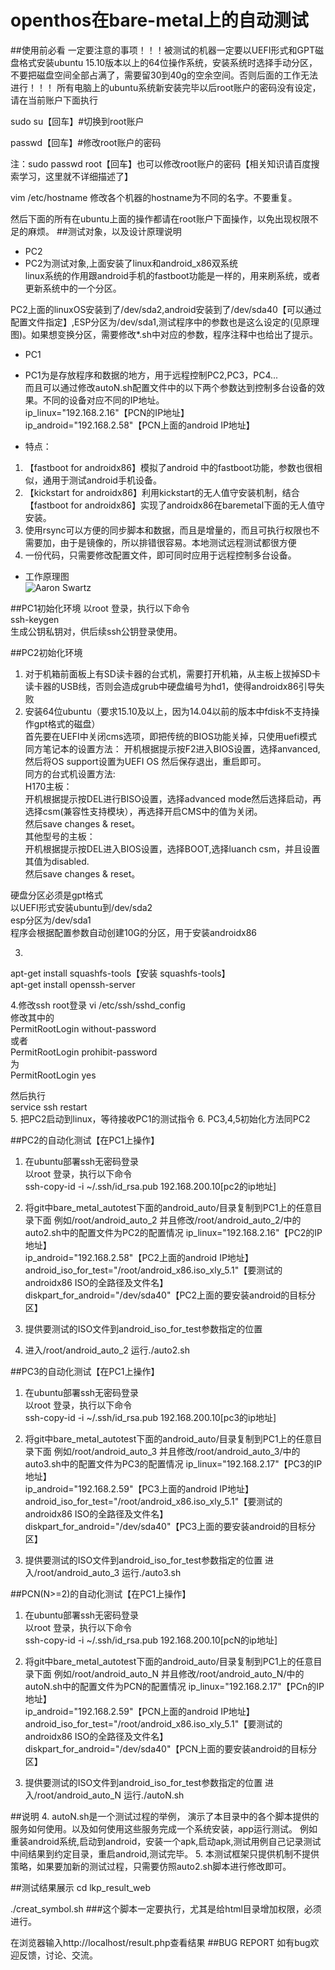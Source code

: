 # openthos在bare-metal上的自动测试
##使用前必看
一定要注意的事项！！！被测试的机器一定要以UEFI形式和GPT磁盘格式安装ubuntu 15.10版本以上的64位操作系统，安装系统时选择手动分区，不要把磁盘空间全部占满了，需要留30到40g的空余空间。否则后面的工作无法进行！！！
所有电脑上的ubuntu系统新安装完毕以后root账户的密码没有设定，请在当前账户下面执行 


sudo su【回车】#切换到root账户 

passwd【回车】#修改root账户的密码 

注：sudo passwd root【回车】也可以修改root账户的密码【相关知识请百度搜索学习，这里就不详细描述了】

vim /etc/hostname
修改各个机器的hostname为不同的名字。不要重复。

然后下面的所有在ubuntu上面的操作都请在root账户下面操作，以免出现权限不足的麻烦。
##测试对象，以及设计原理说明
* PC2  
* PC2为测试对象,上面安装了linux和android_x86双系统  
   linux系统的作用跟android手机的fastboot功能是一样的，用来刷系统，或者更新系统中的一个分区。

 PC2上面的linuxOS安装到了/dev/sda2,android安装到了/dev/sda40【可以通过配置文件指定】,ESP分区为/dev/sda1,测试程序中的参数也是这么设定的(见原理图)。如果想变换分区，需要修改*.sh中对应的参数，程序注释中也给出了提示。   
* PC1  
* PC1为是存放程序和数据的地方，用于远程控制PC2,PC3，PC4...  
而且可以通过修改autoN.sh配置文件中的以下两个参数达到控制多台设备的效果。不同的设备对应不同的IP地址。  
ip_linux="192.168.2.16"【PCN的IP地址】  
ip_android="192.168.2.58"【PCN上面的android IP地址】  

* 特点：
 1. 【fastboot for androidx86】模拟了android 中的fastboot功能，参数也很相似，通用于测试android手机设备。  
 2. 【kickstart for androidx86】利用kickstart的无人值守安装机制，结合【fastboot for androidx86】实现了androidx86在baremetal下面的无人值守安装。
 2. 使用rsync可以方便的同步脚本和数据，而且是增量的，而且可执行权限也不需要加，由于是镜像的，所以排错很容易。本地测试远程测试都很方便 
 3. 一份代码，只需要修改配置文件，即可同时应用于远程控制多台设备。  


* 工作原理图  
![Aaron Swartz](https://raw.githubusercontent.com/xyongcn/openthos-testing/master/bare_metal_autotest/android_auto/android_x86%E7%9C%9F%E5%AE%9E%E6%9C%BA%E5%99%A8%E8%87%AA%E5%8A%A8%E6%B5%8B%E8%AF%95%E6%A1%86%E6%9E%B6.JPG)


##PC1初始化环境
以root 登录，执行以下命令  
ssh-keygen  
生成公钥私钥对，供后续ssh公钥登录使用。

##PC2初始化环境

1.  对于机箱前面板上有SD读卡器的台式机，需要打开机箱，从主板上拔掉SD卡读卡器的USB线，否则会造成grub中硬盘编号为hd1，使得androidx86引导失败  
2.  安装64位ubuntu（要求15.10及以上，因为14.04以前的版本中fdisk不支持操作gpt格式的磁盘）  
首先要在UEFI中关闭cms选项，即把传统的BIOS功能关掉，只使用uefi模式</br>
同方笔记本的设置方法：
开机根据提示按F2进入BIOS设置，选择anvanced,然后将OS support设置为UEFI OS 然后保存退出，重启即可。  
同方的台式机设置方法:  
H170主板：  
开机根据提示按DEL进行BISO设置，选择advanced mode然后选择启动，再选择csm(兼容性支持模块），再选择开启CMS中的值为关闭。  
然后save changes & reset。  
其他型号的主板：  
开机根据提示按DEL进入BIOS设置，选择BOOT,选择luanch csm，并且设置其值为disabled.  
然后save changes & reset。  

  
硬盘分区必须是gpt格式  
以UEFI形式安装ubuntu到/dev/sda2  
esp分区为/dev/sda1  
程序会根据配置参数自动创建10G的分区，用于安装androidx86  



3.
apt-get install squashfs-tools【安装 squashfs-tools】    
apt-get install openssh-server  

4.修改ssh root登录 
vi /etc/ssh/sshd_config  
修改其中的  
PermitRootLogin without-password  
或者  
PermitRootLogin prohibit-password  
为  
PermitRootLogin yes  

然后执行  
service ssh restart  
5. 把PC2启动到linux，等待接收PC1的测试指令
6. PC3,4,5初始化方法同PC2


##PC2的自动化测试【在PC1上操作】
1.  在ubuntu部署ssh无密码登录  
以root 登录，执行以下命令  
ssh-copy-id -i ~/.ssh/id_rsa.pub 192.168.200.10[pc2的ip地址]  

1.  将git中bare_metal_autotest下面的android_auto/目录复制到PC1上的任意目录下面
例如/root/android_auto_2
并且修改/root/android_auto_2/中的auto2.sh中的配置文件为PC2的配置情况
ip_linux="192.168.2.16"【PC2的IP地址】  
ip_android="192.168.2.58"【PC2上面的android IP地址】  
android_iso_for_test="/root/android_x86.iso_xly_5.1"【要测试的androidx86  ISO的全路径及文件名】  
diskpart_for_android="/dev/sda40"【PC2上面的要安装android的目标分区】  

2. 提供要测试的ISO文件到android_iso_for_test参数指定的位置
3. 进入/root/android_auto_2
运行./auto2.sh

##PC3的自动化测试【在PC1上操作】
1.  在ubuntu部署ssh无密码登录  
以root 登录，执行以下命令  
ssh-copy-id -i ~/.ssh/id_rsa.pub 192.168.200.10[pc3的ip地址]  

1.  将git中bare_metal_autotest下面的android_auto/目录复制到PC1上的任意目录下面
例如/root/android_auto_3
并且修改/root/android_auto_3/中的auto3.sh中的配置文件为PC3的配置情况
ip_linux="192.168.2.17"【PC3的IP地址】  
ip_android="192.168.2.59"【PC3上面的android IP地址】  
android_iso_for_test="/root/android_x86.iso_xly_5.1"【要测试的androidx86  ISO的全路径及文件名】  
diskpart_for_android="/dev/sda40"【PC3上面的要安装android的目标分区】
2. 提供要测试的ISO文件到android_iso_for_test参数指定的位置
进入/root/android_auto_3
运行./auto3.sh


##PCN(N>=2)的自动化测试【在PC1上操作】
1.  在ubuntu部署ssh无密码登录  
以root 登录，执行以下命令  
ssh-copy-id -i ~/.ssh/id_rsa.pub 192.168.200.10[pcN的ip地址]  

1.  将git中bare_metal_autotest下面的android_auto/目录复制到PC1上的任意目录下面
例如/root/android_auto_N
并且修改/root/android_auto_N/中的autoN.sh中的配置文件为PCN的配置情况
ip_linux="192.168.2.17"【PCn的IP地址】  
ip_android="192.168.2.59"【PCN上面的android IP地址】  
android_iso_for_test="/root/android_x86.iso_xly_5.1"【要测试的androidx86  ISO的全路径及文件名】  
diskpart_for_android="/dev/sda40"【PCN上面的要安装android的目标分区】
2. 提供要测试的ISO文件到android_iso_for_test参数指定的位置
进入/root/android_auto_N
运行./autoN.sh

##说明 
4.  autoN.sh是一个测试过程的举例，
演示了本目录中的各个脚本提供的服务如何使用。以及如何使用这些服务完成一个系统安装，app运行测试。
例如重装android系统,启动到android，安装一个apk,启动apk,测试用例自己记录测试中间结果到约定目录，重启android,测试完毕。
5.  本测试框架只提供机制不提供策略，如果要加新的测试过程，只需要仿照auto2.sh脚本进行修改即可。

##测试结果展示
cd  lkp_result_web 

./creat_symbol.sh ###这个脚本一定要执行，尤其是给html目录增加权限，必须进行。


在浏览器输入http://localhost/result.php查看结果
##BUG REPORT
如有bug欢迎反馈，讨论、交流。

